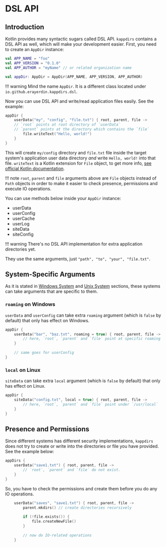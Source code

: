 # DSL API

## Introduction

Kotlin provides many syntactic sugars called DSL API. `kappdirs` contains a DSL
API as well, which will make your development easier. First, you need to create
an `AppDir` instance:

```kotlin
val APP_NAME = "foo"
val APP_VERSION = "0.1.0"
val APP_AUTHOR = "myName" // or related organization name

val appDir: AppDir = AppDir(APP_NAME, APP_VERSION, APP_AUTHOR)
```

!!! warning
    Mind the name `AppDir`. It is a different class located under
    `io.github.erayerdin.kappdirs.dsl`.

Now you can use DSL API and write/read application files easily. See the
example:

```kotlin
appDir {
    userData("my", "config", "file.txt") { root, parent, file ->
    // `root` points at root directory of `userData`
    // `parent` points at the directory which contains the `file`
        file.writeText("Hello, world!")
    }
}
```

This will create `my/config` directory and `file.txt` file inside the target
system's application user data directory *and* write `Hello, world!` into that
file. `writeText` is a Kotlin extension for `File` object, to get more info,
[see official Kotlin documentation](https://kotlinlang.org/api/latest/jvm/stdlib/kotlin.io/java.io.-file/index.html).

!!! note
    `root`, `parent` and `file` arguments above are `File` objects instead of
    `Path` objects in order to make it easier to check presence, permissions
    and execute IO operations.

You can use methods below inside your `AppDir` instance:

 - userData
 - userConfig
 - userCache
 - userLog
 - siteData
 - siteConfig

!!! warning
    There's no DSL API implementation for extra application directories yet.

They use the same arguments, just `"path", "to", "your", "file.txt"`.

## System-Specific Arguments

As it is stated in [Windows System](windows-system.md) and [Unix System](unix-system.md)
sections, these systems can take arguments that are specific to them.

### `roaming` on Windows

`userData` and `userConfig` can take extra `roaming` argument (which is `false`
by default) that only has effect on Windows.

```kotlin
appDir {
    userData("bar", "baz.txt", roaming = true) { root, parent, file ->
        // here, `root`, `parent` and `file` point at specific roaming dir on windows
    }
    
    // same goes for userConfig
}
```

### `local` on Linux

`siteData` can take extra `local` argument (which is `false` by default) that
only has effect on Linux.

```kotlin
appDir {
    siteData("config.txt", local = true) { root, parent, file ->
        // here, `root`, `parent` and `file` point under `/usr/local`
    }
}
```

## Presence and Permissions

Since different systems has different security implementations, `kappdirs`
does not try to create or write into the directories or file you have
provided. See the example below:

```kotlin
appDirs {
    userData("save1.txt") { root, parent, file -> 
        // `root`, `parent` and `file` do not exist.
    }
}
```

So, you have to check the permissions and create them before you do any IO
operations.

```kotlin
    userData("saves", "save1.txt") { root, parent, file ->
        parent.mkdirs() // create directories recursively
        
        if (!file.exists()) {
            file.createNewFile()
        }
        
        // now do IO-related operations
    }
```